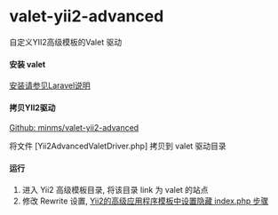 # valet-yii2-advanced
自定义YII2高级模板的Valet 驱动

#### 安装 valet

[安装请参见Laravel说明](https://docs.golaravel.com/docs/5.4/valet/)

#### 拷贝YII2驱动
[Github: minms/valet-yii2-advanced](https://github.com/minms/valet-yii2-advanced)

将文件 [Yii2AdvancedValetDriver.php] 拷贝到 valet 驱动目录

#### 运行

1. 进入 Yii2 高级模板目录, 将该目录 link 为 valet 的站点
2. 修改 Rewrite 设置, [Yii2的高级应用程序模板中设置隐藏 index.php 步骤](http://www.yiichina.com/tutorial/465)
